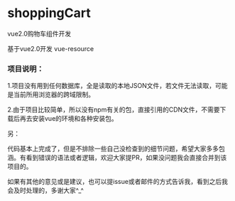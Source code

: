 # shoppingCart
vue2.0购物车组件开发

基于vue2.0开发
vue-resource

### 项目说明：
1.项目没有用到任何数据库，全是读取的本地JSON文件，若文件无法读取，可能是当前所用浏览器的跨域限制。

2.由于项目比较简单，所以没有npm有关的包，直接引用的CDN文件，不需要下载后再去安装vue的环境和各种安装包。


另：

代码基本上完成了，但是不排除一些自己没检查到的细节问题，希望大家多多包涵。有看到错误的语法或者逻辑，欢迎大家提PR，如果没问题我会直接合并到该项目的。

如果有其他的意见或是建议，也可以提issue或者邮件的方式告诉我，看到之后我会及时处理的，多谢大家^_^


